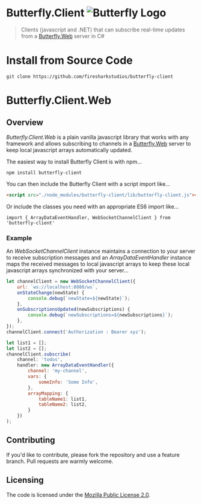 # Butterfly.Client ![Butterfly Logo](https://raw.githubusercontent.com/firesharkstudios/Butterfly/master/img/logo-40x40.png) 

> Clients (javascript and .NET) that can subscribe real-time updates from a [Butterfly.Web](https://github.com/firesharkstudios/butterfly-web) server in C#

# Install from Source Code

```git clone https://github.com/firesharkstudios/butterfly-client```

# Butterfly.Client.Web

## Overview

*Butterfly.Client.Web* is a plain vanilla javascript library that works 
with any framework and allows subscribing to channels in a [Butterfly.Web](https://github.com/firesharkstudios/butterfly-web) 
server to keep local javascript arrays automatically updated.

The easiest way to install Butterfly Client is with npm...

```
npm install butterfly-client
```

You can then include the Butterfly Client with a script import like...

```html
<script src="./node_modules/butterfly-client/lib/butterfly-client.js"></script>
```

Or include the classes you need with an appropriate ES6 import like...

```
import { ArrayDataEventHandler, WebSocketChannelClient } from 'butterfly-client'
```

### Example

An *WebSocketChannelClient* instance maintains a connection to your 
server to receive subscription messages and an *ArrayDataEventHandler* 
instance maps the received messages to local javascript arrays to keep 
these local javascript arrays synchronized with your server...

```js
let channelClient = new WebSocketChannelClient({
    url: `ws://localhost:8080/ws`,
    onStateChange(newState) {
        console.debug(`newState=${newState}`);
    },
    onSubscriptionsUpdated(newSubscriptions) {
        console.debug(`newSubscriptions=${newSubscriptions}`);
    },
});
channelClient.connect('Authorization : Bearer xyz');

let list1 = [];
let list2 = [];
channelClient.subscribe(
    channel: 'todos',
    handler: new ArrayDataEventHandler({
        channel: 'my-channel',
        vars: {
            someInfo: 'Some Info',
        },
        arrayMapping: {
            tableName1: list1,
            tableName2: list2,
        }
    })
);
```

## Contributing

If you'd like to contribute, please fork the repository and use a feature
branch. Pull requests are warmly welcome.

## Licensing

The code is licensed under the [Mozilla Public License 2.0](http://mozilla.org/MPL/2.0/).  
